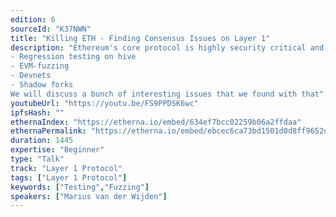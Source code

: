 ```yaml
---
edition: 6
sourceId: "K37NWN"
title: "Killing ETH - Finding Consensus Issues on Layer 1"
description: "Ethereum's core protocol is highly security critical and thus needs to be tested thoroughly. This talk will discuss the testing methods we use to make sure that all execution layer clients implement the same protocol:
- Regression testing on hive
- EVM-fuzzing
- Devnets
- Shadow forks
We will discuss a bunch of interesting issues that we found with that"
youtubeUrl: "https://youtu.be/FS9PPDSK6wc"
ipfsHash: ""
ethernaIndex: "https://etherna.io/embed/634ef7bcc02259b06a2ffdaa"
ethernaPermalink: "https://etherna.io/embed/ebcec6ca73bd1501d0d8ff9652d3edb0e638a124ec08726a2c0faf1b675d9518"
duration: 1445
expertise: "Beginner"
type: "Talk"
track: "Layer 1 Protocol"
tags: ["Layer 1 Protocol"]
keywords: ["Testing","Fuzzing"]
speakers: ["Marius van der Wijden"]
---
```

